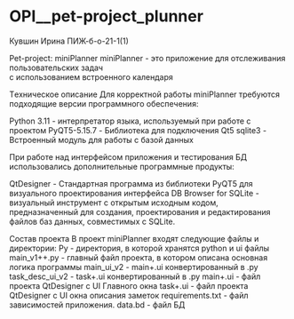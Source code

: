 # OPI__pet-project_plunner

Кувшин Ирина ПИЖ-б-о-21-1(1)

Pet-project: miniPlanner
miniPlanner - это приложение для отслеживания пользовательских задач  
с использованием встроенного календаря

Tехническое описание
Для корректной работы miniPlanner требуются подходящие версии программного обеспечения:

Python 3.11 - интерпретатор языка, используемый при работе с проектом
PyQT5-5.15.7 - Библиотека для подключения Qt5
sqlite3 - Встроенный модуль для работы с базой данных

При работе над интерфейсом приложения и тестирования БД использовались дополнительные программные продукты:

QtDesigner - Стандартная программа из библиотеки PyQT5 для визуального проектирования интерфейса
DB Browser for SQLite - визуальный инструмент с открытым исходным кодом, предназначенный для создания, 
проектирования и редактирования файлов баз данных, совместимых с SQLite. 

Состав проекта
В проект miniPlanner входят следующие файлы и директории:
	Py - директория, в которой хранятся python и ui файлы
	main_v1++.py - главный файл проекта, в котором описана основная логика программы
	main_ui_v2 - main+.ui конвертированный в .py
	task_desc_ui_v2 - task+.ui конвертированный в .py
	main+.ui - файл проекта QtDesigner с UI Главного окна
	task+.ui - файл проекта QtDesigner с UI окна описания заметок
	requirements.txt - файл зависимостей приложения.
	data.bd - файл БД